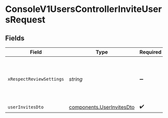 # ConsoleV1UsersControllerInviteUsersRequest


## Fields

| Field                                                                  | Type                                                                   | Required                                                               | Description                                                            |
| ---------------------------------------------------------------------- | ---------------------------------------------------------------------- | ---------------------------------------------------------------------- | ---------------------------------------------------------------------- |
| `xRespectReviewSettings`                                               | *string*                                                               | :heavy_minus_sign:                                                     | Optional header to respect review settings for mutation endpoints.     |
| `userInvitesDto`                                                       | [components.UserInvitesDto](../../models/components/userinvitesdto.md) | :heavy_check_mark:                                                     | N/A                                                                    |